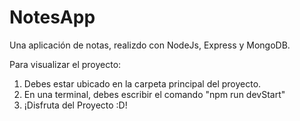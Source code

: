 # NotesApp
Una aplicación de notas, realizdo con NodeJs, Express y MongoDB. 

Para visualizar el proyecto:

1. Debes estar ubicado en la carpeta principal del proyecto.
2. En una terminal, debes escribir el comando "npm run devStart"
3. ¡Disfruta del Proyecto :D!
